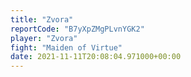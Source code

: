 ```yaml
---
title: "Zvora"
reportCode: "B7yXpZMgPLvnYGK2"
player: "Zvora"
fight: "Maiden of Virtue"
date: 2021-11-11T20:08:04.971000+00:00
---
```


